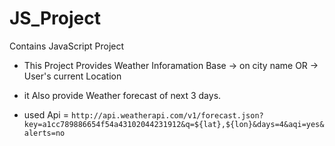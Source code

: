 # JS_Project
Contains JavaScript Project

- This Project Provides Weather Inforamation Base
    -> on city name
            OR
    -> User's current Location

-  it Also provide Weather forecast of next 3 days.

-  used Api = ` http://api.weatherapi.com/v1/forecast.json?key=a1cc789886654f54a43102044231912&q=${lat},${lon}&days=4&aqi=yes&alerts=no `
